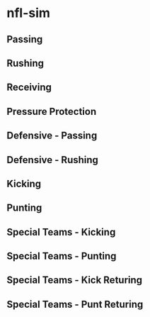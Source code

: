 # nfl-sim

## Passing

## Rushing

## Receiving

## Pressure Protection

## Defensive - Passing

## Defensive - Rushing

## Kicking

## Punting

## Special Teams - Kicking

## Special Teams - Punting

## Special Teams - Kick Returing

## Special Teams - Punt Returing
